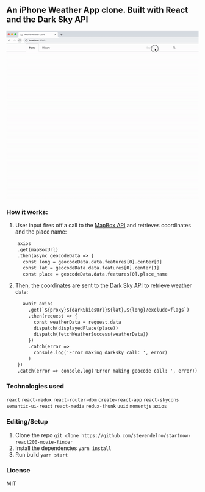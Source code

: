 ## An iPhone Weather App clone. Built with React and the Dark Sky API

![](demo.gif)

### How it works:

1. User input fires off a call to the [MapBox API](https://www.mapbox.com/) and retrieves coordinates and the place name:

```
    axios
    .get(mapBoxUrl)
    .then(async geocodeData => {
      const long = geocodeData.data.features[0].center[0]
      const lat = geocodeData.data.features[0].center[1]
      const place = geocodeData.data.features[0].place_name
```

2. Then, the coordinates are sent to the [Dark Sky API](https://darksky.net) to retrieve weather data:

```
      await axios
        .get(`${proxy}${darkSkiesUrl}${lat},${long}?exclude=flags`)
        .then(request => {
          const weatherData = request.data
          dispatch(displayedPlace(place))
          dispatch(fetchWeatherSuccess(weatherData))
        })
        .catch(error =>
          console.log('Error making darksky call: ', error)
        )
    })
    .catch(error => console.log('Error making geocode call: ', error))
```

### Technologies used

`react` `react-redux` `react-router-dom` `create-react-app` `react-skycons` `semantic-ui-react` `react-media` `redux-thunk` `uuid` `momentjs` `axios`

### Editing/Setup

1. Clone the repo 
  `git clone https://github.com/stevendelro/startnow-react200-movie-finder`
2. Install the dependencies 
  `yarn install`
3. Run build 
  `yarn start`

### License

MIT
